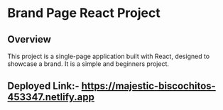 # Brand Page React Project

## Overview

This project is a single-page application built with React, designed to showcase a brand. It is a simple and beginners project.

## Deployed Link:- https://majestic-biscochitos-453347.netlify.app
